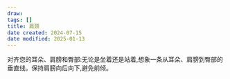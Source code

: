 ```yaml
---
draw:
tags: []
title: 肩颈
date created: 2024-07-15
date modified: 2025-01-13
---
```


对齐您的耳朵、肩膀和臀部:无论是坐着还是站着,想象一条从耳朵、肩膀到臀部的垂直线。保持肩膀向后向下,避免前倾。
